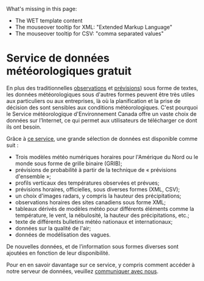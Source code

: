 What's missing in this page:
* The WET template content
* The mouseover tooltip for XML: "Extended Markup Language"
* The mouseover tooltip for CSV: "comma separated values"

# Service de données météorologiques gratuit

En plus des traditionnelles [observations](http://weather.gc.ca/provincialsummary_table/pages/pe_obs_metric_f.html) et [prévisions](http://weather.gc.ca/forecast/public_bulletins_f.html)) sous forme de textes, les données météorologiques sous d'autres formes peuvent être très utiles aux particuliers ou aux entreprises, là où la planification et la prise de décision des sont sensibles aux conditions météorologiques. C'est pourquoi le Service météorologique d'Environnement Canada offre un vaste choix de données sur l’Internet, ce qui permet aux utilisateurs de télécharger ce dont ils ont besoin.

Grâce à [ce service](https://dd.meteo.gc.ca/about_dd_apropos.txt), une grande sélection de données est disponible comme suit :

* Trois modèles météo numériques horaires pour l'Amérique du Nord ou le monde sous forme de  grille binaire (GRIB);
* prévisions de probabilité à partir de la technique de « prévisions d'ensemble »;
* profils verticaux des températures observées et prévues; 
* prévisions horaires, officielles, sous diverses formes (XML, CSV);
* un choix d'images radars, y compris la hauteur des précipitations;
* observations horaires des sites canadiens sous forme XML;
* tableaux dérivés de modèles météo pour différents éléments comme la température, le vent, la nébulosité, la hauteur des précipitations, etc.;
* texte de différents bulletins météo nationaux et internationaux;
* données sur la qualité de l'air;
* données de modélisation des vagues.

De nouvelles données, et de l’information sous formes diverses sont ajoutées en fonction de leur disponibilité.

Pour en en savoir davantage sur ce service, y compris comment accéder à notre serveur de données, veuillez [communiquer avec nous](http://www.weather.gc.ca/mainmenu/contact_us_f.html).